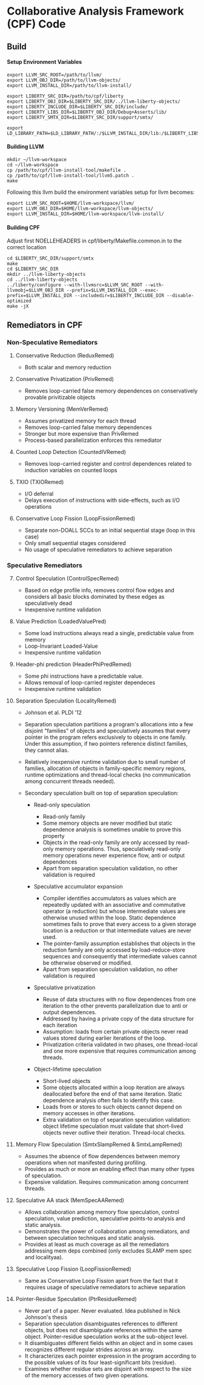 # Collaborative Analysis Framework (CPF) Code

## Build

#### Setup Environment Variables

```
export LLVM_SRC_ROOT=/path/to/llvm/
export LLVM_OBJ_DIR=/path/to/llvm-objects/
export LLVM_INSTALL_DIR=/path/to/llvm-install/

export LIBERTY_SRC_DIR=/path/to/cpf/liberty
export LIBERTY_OBJ_DIR=$LIBERTY_SRC_DIR/../llvm-liberty-objects/
export LIBERTY_INCLUDE_DIR=$LIBERTY_SRC_DIR/include/
export LIBERTY_LIBS_DIR=$LIBERTY_OBJ_DIR/Debug+Asserts/lib/
export LIBERTY_SMTX_DIR=$LIBERTY_SRC_DIR/support/smtx/

export LD_LIBRARY_PATH=$LD_LIBRARY_PATH/:/$LLVM_INSTALL_DIR/lib:/$LIBERTY_LIBS_DIR/
```

#### Building LLVM
```
mkdir ~/llvm-workspace
cd ~/llvm-workspace
cp /path/to/cpf/llvm-install-tool/makefile .
cp /path/to/cpf/llvm-install-tool/llvm5.patch .
make
```
Following this llvm build the environment variables setup for llvm becomes:
```
export LLVM_SRC_ROOT=$HOME/llvm-workspace/llvm/
export LLVM_OBJ_DIR=$HOME/llvm-workspace/llvm-objects/
export LLVM_INSTALL_DIR=$HOME/llvm-workspace/llvm-install/
```

#### Building CPF
Adjust first NOELLEHEADERS in cpf/liberty/Makefile.common.in to the correct location
```
cd $LIBERTY_SRC_DIR/support/smtx
make
cd $LIBERTY_SRC_DIR
mkdir ../llvm-liberty-objects
cd ../llvm-liberty-objects
../liberty/configure --with-llvmsrc=$LLVM_SRC_ROOT --with-llvmobj=$LLVM_OBJ_DIR --prefix=$LLVM_INSTALL_DIR --exec-prefix=$LLVM_INSTALL_DIR --includedir=$LIBERTY_INCLUDE_DIR --disable-optimized
make -jX
```
  
  
## Remediators in CPF

### Non-Speculative Remediators

1. Conservative Reduction (ReduxRemed)
    *   Both scalar and memory reduction

2. Conservative Privatization (PrivRemed)
    *   Removes loop-carried false memory dependences on conservatively provable privitizable objects

3. Memory Versioning (MemVerRemed)
    *   Assumes privatized memory for each thread
    *   Removes loop-carried false memory dependences
    *   Stronger but more expensive than PrivRemed
    *   Process-based parallelization enforces this remediator

4. Counted Loop Detection (CountedIVRemed)
    *   Removes loop-carried register and control dependences related to induction variables on counted loops

5. TXIO (TXIORemed)
    *   I/O deferral
    *   Delays execution of instructions with side-effects, such as I/O operations

6. Conservative Loop Fission (LoopFissionRemed)
    *   Separate non-DOALL SCCs to an initial sequential stage (loop in this case)
    *   Only small sequential stages considered
    *   No usage of speculative remediators to achieve separation


### Speculative Remediators


7. Control Speculation (ControlSpecRemed)
    *   Based on edge profile info, removes control flow edges and considers all basic blocks dominated by these edges as speculatively dead
    *   Inexpensive runtime validation

8. Value Prediction (LoadedValuePred)
    *   Some load instructions always read a single, predictable value from memory
    *   Loop-Invariant Loaded-Value
    *   Inexpensive runtime validation

9. Header-phi prediction (HeaderPhiPredRemed)
    *   Some phi instructions have a predictable value. 
    *   Allows removal of loop-carried register dependeces
    *   Inexpensive runtime validation

10. Separation Speculation (LocalityRemed)
    *   Johnson et al. PLDI '12
    *   Separation speculation partitions a program's allocations into a few disjoint "families" of objects and speculatively assumes that every pointer in the program refers exclusively to objects in one family. Under this assumption, if two pointers reference distinct families, they cannot alias. 
    *   Relatively inexpensive runtime validation due to small number of families, allocation of objects in family-specific memory regions, runtime optimizations and thread-local checks (no communication among concurrent threads needed).
    *   Secondary speculation built on top of separation speculation:

        - Read-only speculation
            *   Read-only family
            *   Some memory objects are never modified but static dependence analysis is sometimes unable to prove this property
            *   Objects in the read-only family are only accessed by read-only memory operations. Thus, speculatively read-only memory operations never experience flow, anti or output dependences
            *   Apart from separation speculation validation, no other validation is required

        - Speculative accumulator expansion
            *   Compiler identifies accumulators as values which are repeatedly updated with an associative and commutative operator (a reduction) but whose intermediate values are otherwise unused within the loop. Static dependence sometimes fails to prove that every access to a given storage location is a reduction or that intermediate values are never used.
            *   The pointer-family assumption establishes that objects in the reduction family are only accessed by load-reduce-store sequences and consequently that intermediate values cannot be otherwise observed or modified. 
            *   Apart from separation speculation validation, no other validation is required

        - Speculative privatization
            *   Reuse of data structures with no flow dependences from one iteration to the other prevents parallelization due to anti or output dependences.
            *   Addressed by having a private copy of the data structure for each iteration
            *   Assumption: loads from certain private objects never read values stored during earlier iterations of the loop.
            *   Privatization criteria validated in two phases, one thread-local and one more expensive that requires communication among threads.

        - Object-lifetime speculation
            *   Short-lived objects
            *   Some objects allocated within a loop iteration are always deallocated before the end of that same iteration. Static dependence analysis often fails to identify this case.
            *   Loads from or stores to such objects cannot depend on memory accesses in other iterations. 
            *   Extra validation on top of separation speculation validation: object lifetime speculation must validate that short-lived objects never outlive their iteration. Thread-local checks.

11. Memory Flow Speculation (SmtxSlampRemed & SmtxLampRemed)
    *   Assumes the absence of flow dependences between memory operations when not manifested during profiling.
    *   Provides as much or more an enabling effect than many other types of speculation.
    *   Expensive validation. Requires communication among concurrent threads.

12. Speculative AA stack (MemSpecAARemed)
    *   Allows collaboration among memory flow speculation, control speculation, value prediction, speculative points-to analysis and static analysis.
    *   Demonstrates the power of collaboration among remediators, and between speculation techniques and static analysis.
    *   Provides at least as much coverage as all the remediators addressing mem deps combined (only excludes SLAMP mem spec and localityaa).

13. Speculative Loop Fission (LoopFissionRemed)
    *   Same as Conservative Loop Fission apart from the fact that it requires usage of speculative remediators to achieve separation

14. Pointer-Residue Speculation (PtrResidueRemed)
    *   Never part of a paper. Never evaluated. Idea published in Nick Johnson's thesis
    *   Separation speculation disambiguates references to different objects, but does not disambiguate references within the same object. Pointer-residue speculation works at the sub-object level.
    *   It disambiguates different fields within an object and in some cases recognizes different regular strides across an array.
    *   It characterizes each pointer expression in the program according to the possible values of its four least-significant bits (residue).
    *   Examines whether residue sets are disjoint with respect to the size of the memory accesses of two given operations.
